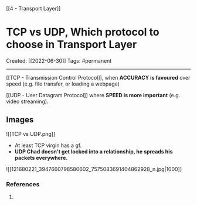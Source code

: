 [[4 - Transport Layer]]

# TCP vs UDP, Which protocol to choose in Transport Layer
Created:  [[2022-06-30]]
Tags: #permanent 

---
[[TCP - Transmission Control Protocol]], 
when **ACCURACY is favoured** over speed (e.g. file transfer, or loading a webpage) 


[[UDP - User Datagram Protocol]] 
where **SPEED is more important** (e.g. video streaming).





## Images

![[TCP vs UDP.png]]
- At least TCP virgin has a gf.
- **UDP Chad doesn't get locked into a relationship, he spreads his packets everywhere.**



![[121680221_3947660798580602_7575083691404862928_n.jpg|1000]]













### References
1. 